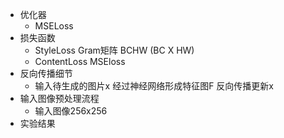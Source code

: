 -   优化器
    -   MSELoss
-   损失函数
    - StyleLoss  Gram矩阵  BCHW (BC X HW)
    - ContentLoss MSEloss
-   反向传播细节
    - 输入待生成的图片x 经过神经网络形成特征图F 反向传播更新x
-   输入图像预处理流程
    -   输入图像256x256 
-   实验结果

